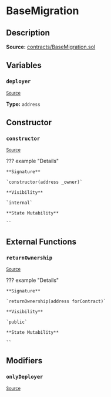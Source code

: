 # BaseMigration

## Description

**Source:** [contracts/BaseMigration.sol](https://github.com/Synthetixio/synthetix/tree/v2.52.0-alpha/contracts/BaseMigration.sol)

## Variables

### `deployer`

<sub>[Source](https://github.com/Synthetixio/synthetix/tree/v2.52.0-alpha/contracts/BaseMigration.sol#L6)</sub>

**Type:** `address`

## Constructor

### `constructor`

<sub>[Source](https://github.com/Synthetixio/synthetix/tree/v2.52.0-alpha/contracts/BaseMigration.sol#L8)</sub>

??? example "Details"

    **Signature**

    `constructor(address _owner)`

    **Visibility**

    `internal`

    **State Mutability**

    ``

## External Functions

### `returnOwnership`

<sub>[Source](https://github.com/Synthetixio/synthetix/tree/v2.52.0-alpha/contracts/BaseMigration.sol#L13)</sub>

??? example "Details"

    **Signature**

    `returnOwnership(address forContract)`

    **Visibility**

    `public`

    **State Mutability**

    ``

## Modifiers

### `onlyDeployer`

<sub>[Source](https://github.com/Synthetixio/synthetix/tree/v2.52.0-alpha/contracts/BaseMigration.sol#L34)</sub>
